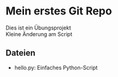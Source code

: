 # Mein erstes Git Repo
Dies ist ein Übungsprojekt  
Kleine Änderung am Script
## Dateien
- hello.py: Einfaches Python-Script
